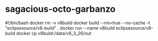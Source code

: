 # sagacious-octo-garbanzo
#!/bin/bash  docker rm -v v8build docker build --rm=true --no-cache -t "eclipsesource/v8-build" . docker run --name v8build eclipsesource/v8-build docker cp v8build:/data/v8_3_26/out
